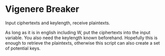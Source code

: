 # Vigenere Breaker
Input ciphertexts and keylength, receive plaintexts.


As long as it is in english including W, put the ciphertexts into the input variable. You also need the keylength known beforehand. Hopefully this is enough to retrieve the plaintexts, otherwise this script can also create a set of potential keys.
